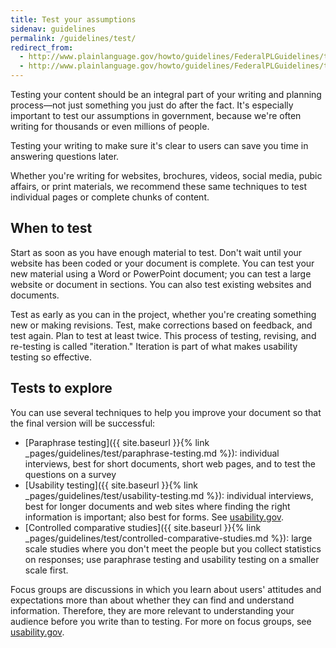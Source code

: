 ```yaml
---
title: Test your assumptions
sidenav: guidelines
permalink: /guidelines/test/
redirect_from:
  - http://www.plainlanguage.gov/howto/guidelines/FederalPLGuidelines/testing.cfm
  - http://www.plainlanguage.gov/howto/guidelines/FederalPLGuidelines/testsuccess.cfm
---
```


Testing your content should be an integral part of your writing and planning process—not just something you just do after the fact. It's especially important to test our assumptions in government, because we're often writing for thousands or even millions of people.

Testing your writing to make sure it's clear to users can save you time in answering questions later.

Whether you're writing for websites, brochures, videos, social media, pubic affairs, or print materials, we recommend these same techniques to test individual pages or complete chunks of content.

## When to test

Start as soon as you have enough material to test. Don't wait until your website has been coded or your document is complete. You can test your new material using a Word or PowerPoint document; you can test a large website or document in sections. You can also test existing websites and documents.

Test as early as you can in the project, whether you're creating something new or making revisions. Test, make corrections based on feedback, and test again. Plan to test at least twice. This process of testing, revising, and re-testing is called "iteration." Iteration is part of what makes usability testing so effective.

## Tests to explore

You can use several techniques to help you improve your document so that the final version will be successful:

- [Paraphrase testing]({{ site.baseurl }}{% link _pages/guidelines/test/paraphrase-testing.md %}): individual interviews, best for short documents, short web pages, and to test the questions on a survey
- [Usability testing]({{ site.baseurl }}{% link _pages/guidelines/test/usability-testing.md %}): individual interviews, best for longer documents and web sites where finding the right information is important; also best for forms. See [usability.gov](http://www.usability.gov).
- [Controlled comparative studies]({{ site.baseurl }}{% link _pages/guidelines/test/controlled-comparative-studies.md %}): large scale studies where you don't meet the people but you collect statistics on responses; use paraphrase testing and usability testing on a smaller scale first.

Focus groups are discussions in which you learn about users' attitudes and expectations more than about whether they can find and understand information. Therefore, they are more relevant to understanding your audience before you write than to testing. For more on focus groups, see [usability.gov](https://www.usability.gov/how-to-and-tools/methods/focus-groups.html).
